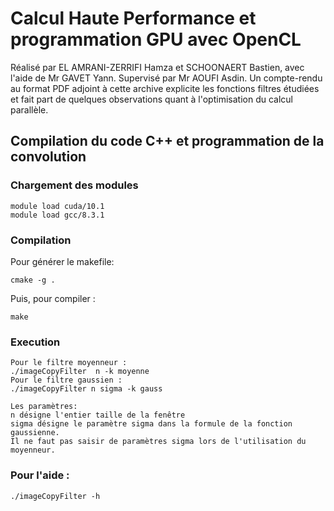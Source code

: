 # Calcul Haute Performance et programmation GPU avec OpenCL  
Réalisé par EL AMRANI-ZERRIFI Hamza et SCHOONAERT Bastien, avec l'aide de Mr GAVET Yann.
Supervisé par Mr AOUFI Asdin.
Un compte-rendu au format PDF adjoint à cette archive explicite les fonctions filtres étudiées et fait part de quelques observations quant à l'optimisation du calcul parallèle.

## Compilation du code C++ et programmation de la convolution

### Chargement des modules

```shell
module load cuda/10.1
module load gcc/8.3.1
```

### Compilation

Pour générer le makefile: 

```
cmake -g .
```

Puis, pour compiler :

```
make
```

### Execution

```
Pour le filtre moyenneur :
./imageCopyFilter  n -k moyenne
Pour le filtre gaussien :
./imageCopyFilter n sigma -k gauss

Les paramètres:
n désigne l'entier taille de la fenêtre
sigma désigne le paramètre sigma dans la formule de la fonction gaussienne. 
Il ne faut pas saisir de paramètres sigma lors de l'utilisation du moyenneur.
```

### Pour l'aide :
```
./imageCopyFilter -h
```

